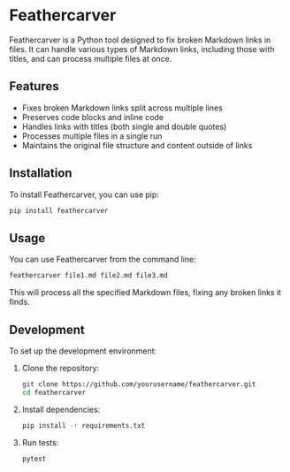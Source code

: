 # Feathercarver

Feathercarver is a Python tool designed to fix broken Markdown links in files. It can handle various types of Markdown links, including those with titles, and can process multiple files at once.

## Features

- Fixes broken Markdown links split across multiple lines
- Preserves code blocks and inline code
- Handles links with titles (both single and double quotes)
- Processes multiple files in a single run
- Maintains the original file structure and content outside of links

## Installation

To install Feathercarver, you can use pip:

```bash
pip install feathercarver
```

## Usage

You can use Feathercarver from the command line:

```bash
feathercarver file1.md file2.md file3.md
```

This will process all the specified Markdown files, fixing any broken links it finds.

## Development

To set up the development environment:

1. Clone the repository:
   ```bash
   git clone https://github.com/yourusername/feathercarver.git
   cd feathercarver
   ```

2. Install dependencies:
   ```bash
   pip install -r requirements.txt
   ```

3. Run tests:
   ```bash
   pytest
   ```
